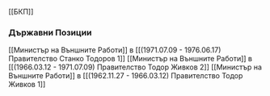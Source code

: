 [[БКП]]

### Държавни Позиции
[[Министър на Външните Работи]] в [[(1971.07.09 - 1976.06.17) Правителство Станко Тодоров 1]]
[[Министър на Външните Работи]] в [[(1966.03.12 - 1971.07.09) Правителство Тодор Живков 2]]
[[Министър на Външните Работи]] в [[(1962.11.27 - 1966.03.12) Правителство Тодор Живков 1]]